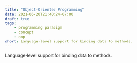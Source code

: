 ```yaml
---
title: "Object-Oriented Programming"
date: 2021-06-20T21:40:24-07:00
draft: true
tags:
    - programming paradigm
    - concept
    - oop
short: Language-level support for binding data to methods.
---
```


Language-level support for binding data to methods.
